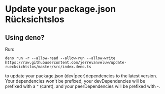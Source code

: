 # Update your package.json Rücksichtslos
## Using deno?
Run:
```shell
deno run -r --allow-read --allow-run --allow-write https://raw.githubusercontent.com/jerrevanveluw/update-ruecksichtslos/master/src/index.deno.ts
```
to update your package.json (dev|peer)dependencies to the latest version.
Your dependencies won't be prefixed, your devDependencies will be prefixed with
a `^` (caret), and your peerDependencies will be prefixed with `~`. 
